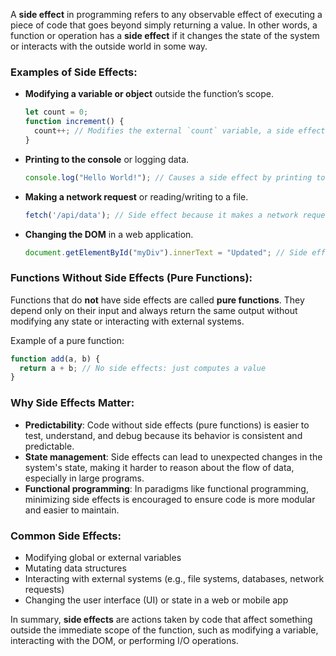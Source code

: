A **side effect** in programming refers to any observable effect of executing a piece of code that goes beyond simply returning a value. In other words, a function or operation has a **side effect** if it changes the state of the system or interacts with the outside world in some way.

### Examples of Side Effects:
- **Modifying a variable or object** outside the function’s scope.
  ```javascript
  let count = 0;
  function increment() {
    count++; // Modifies the external `count` variable, a side effect
  }
  ```
- **Printing to the console** or logging data.
  ```javascript
  console.log("Hello World!"); // Causes a side effect by printing to the console
  ```
- **Making a network request** or reading/writing to a file.
  ```javascript
  fetch('/api/data'); // Side effect because it makes a network request
  ```
- **Changing the DOM** in a web application.
  ```javascript
  document.getElementById("myDiv").innerText = "Updated"; // Side effect: modifies the DOM
  ```

### Functions Without Side Effects (Pure Functions):
Functions that do **not** have side effects are called **pure functions**. They depend only on their input and always return the same output without modifying any state or interacting with external systems.

Example of a pure function:
```javascript
function add(a, b) {
  return a + b; // No side effects: just computes a value
}
```

### Why Side Effects Matter:
- **Predictability**: Code without side effects (pure functions) is easier to test, understand, and debug because its behavior is consistent and predictable.
- **State management**: Side effects can lead to unexpected changes in the system's state, making it harder to reason about the flow of data, especially in large programs.
- **Functional programming**: In paradigms like functional programming, minimizing side effects is encouraged to ensure code is more modular and easier to maintain.

### Common Side Effects:
- Modifying global or external variables
- Mutating data structures
- Interacting with external systems (e.g., file systems, databases, network requests)
- Changing the user interface (UI) or state in a web or mobile app

In summary, **side effects** are actions taken by code that affect something outside the immediate scope of the function, such as modifying a variable, interacting with the DOM, or performing I/O operations.